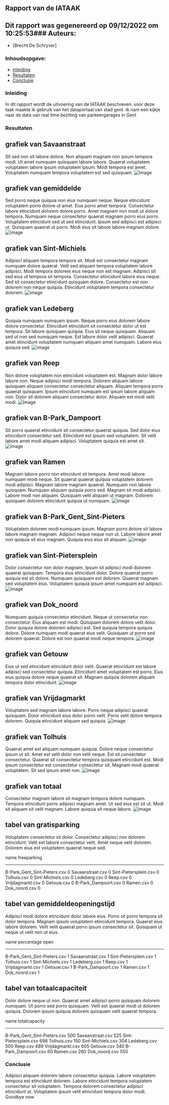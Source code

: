 ## Rapport van de IATAAK
## Dit rapport was gegenereerd op 09/12/2022 om 10:25:53### Auteurs:
 - [Brecht De Schryver]
### Inhoudsopgave:
 - [Inleiding](#inleiding)
 - [Resultaten](#resultaten)
 - [Conclusie](#conclusie)
### Inleiding
In dit rapport wordt de uitvoering van de IATAAK beschreven. voor deze taak maakte ik gebruik van het dataportaal van stad gent. Ik nam een kijkje naar de data van real time beztting van parkeergarages in Gent
### Resultaten
## grafiek van Savaanstraat
Sit sed non sit labore dolore. Non aliquam magnam non ipsum tempora modi. Ut amet numquam quisquam labore labore. Quaerat voluptatem voluptatem labore ipsum voluptatem ipsum. Modi tempora est amet. Voluptatem numquam tempora voluptatem est sed quisquam.
![image](./csvimage/Savaanstraat.csv.png)
## grafiek van gemiddelde
Sed porro neque quiquia non eius numquam neque. Neque etincidunt voluptatem porro dolore ut amet. Eius porro amet tempora. Consectetur labore etincidunt dolorem dolore porro. Amet magnam non modi ut dolore tempora. Numquam neque consectetur quaerat magnam porro eius porro. Voluptatem etincidunt sed ut sed etincidunt. Ipsum sed adipisci est adipisci ut. Quisquam quaerat ut porro. Modi eius sit labore labore magnam dolore.
![image](./csvimage/gemiddelde.csv.png)
## grafiek van Sint-Michiels
Adipisci aliquam tempora tempora sit. Modi est consectetur magnam numquam dolore quaerat. Velit sed aliquam tempora voluptatem labore adipisci. Modi tempora dolorem eius neque non est magnam. Adipisci sit sed eius ut tempora sit tempora. Consectetur etincidunt labore eius neque. Sed sit consectetur etincidunt quisquam dolore. Consectetur est non dolorem non neque quiquia. Etincidunt voluptatem tempora consectetur dolorem.
![image](./csvimage/Sint-Michiels.csv.png)
## grafiek van Ledeberg
Quiquia numquam numquam ipsum. Neque porro eius dolorem labore dolore consectetur. Etincidunt etincidunt sit consectetur dolor ut est tempora. Sit labore quisquam quiquia. Eius sit neque quisquam. Aliquam sed ut non sed numquam neque. Est labore dolor velit adipisci. Quaerat amet etincidunt voluptatem numquam aliquam amet numquam. Labore eius quiquia sed.
![image](./csvimage/Ledeberg.csv.png)
## grafiek van Reep
Non dolore voluptatem non etincidunt voluptatem est. Magnam dolor labore labore non. Neque adipisci modi tempora. Dolorem aliquam labore quisquam aliquam consectetur consectetur aliquam. Aliquam tempora porro quaerat quisquam. Ipsum etincidunt numquam est ipsum labore aliquam non. Dolor sit dolorem aliquam consectetur dolor. Aliquam est modi velit modi.
![image](./csvimage/Reep.csv.png)
## grafiek van B-Park_Dampoort
Sit porro quaerat etincidunt sit consectetur quaerat quiquia. Sed dolor eius etincidunt consectetur sed. Etincidunt est ipsum sed voluptatem. Sit velit labore amet modi aliquam adipisci. Voluptatem quiquia est amet sit.
![image](./csvimage/B-Park_Dampoort.csv.png)
## grafiek van Ramen
Magnam labore porro non etincidunt sit tempora. Amet modi labore numquam modi neque. Sit quaerat quaerat quiquia voluptatem dolorem modi adipisci. Magnam labore magnam quaerat. Numquam non labore quisquam. Numquam aliquam quiquia porro sed. Magnam sit modi adipisci. Labore modi non aliquam. Quisquam velit aliquam ut magnam. Dolorem quisquam dolorem etincidunt quiquia ut numquam.
![image](./csvimage/Ramen.csv.png)
## grafiek van B-Park_Gent_Sint-Pieters
Voluptatem dolorem modi numquam ipsum. Magnam porro dolore sit labore labore magnam magnam. Adipisci neque neque non ut. Labore labore amet non quiquia sit eius magnam. Quiquia eius eius sit aliquam.
![image](./csvimage/B-Park_Gent_Sint-Pieters.csv.png)
## grafiek van Sint-Pietersplein
Dolor consectetur non dolor magnam. Ipsum sit adipisci modi dolorem quaerat quisquam. Tempora eius etincidunt dolor. Dolore quaerat porro quiquia est sit dolore. Numquam quisquam est dolorem. Quaerat magnam sed voluptatem eius. Voluptatem quiquia ipsum amet numquam est adipisci.
![image](./csvimage/Sint-Pietersplein.csv.png)
## grafiek van Dok_noord
Numquam quiquia consectetur etincidunt. Neque ut consectetur non consectetur. Eius aliquam est modi. Quisquam dolorem dolore velit dolor. Dolor quiquia dolore dolorem adipisci est. Sed quiquia tempora quiquia dolore. Dolore numquam modi quaerat eius velit. Quisquam ut porro sed dolorem quaerat. Dolore est non quaerat modi neque tempora.
![image](./csvimage/Dok_noord.csv.png)
## grafiek van Getouw
Eius ut sed etincidunt etincidunt dolor velit. Quaerat etincidunt est labore adipisci sed consectetur quiquia. Etincidunt amet voluptatem est porro. Eius eius quiquia dolore neque quaerat sit. Magnam quiquia dolorem aliquam tempora dolor etincidunt.
![image](./csvimage/Getouw.csv.png)
## grafiek van Vrijdagmarkt
Voluptatem sed magnam labore labore. Porro neque adipisci quaerat quisquam. Dolor etincidunt eius dolor porro velit. Porro velit dolore tempora dolorem. Quiquia etincidunt aliquam sed quiquia.
![image](./csvimage/Vrijdagmarkt.csv.png)
## grafiek van Tolhuis
Quaerat amet est aliquam numquam quiquia. Dolore neque consectetur ipsum ut sit. Amet est velit dolor non velit neque. Est sit consectetur consectetur. Quaerat sit consectetur tempora quisquam etincidunt est. Modi ipsum consectetur est consectetur consectetur sit. Magnam modi quaerat voluptatem. Sit sed ipsum amet non.
![image](./csvimage/Tolhuis.csv.png)
## grafiek van totaal
Consectetur magnam labore sit magnam tempora dolore numquam. Tempora etincidunt porro adipisci magnam amet. Ut sed eius est sit ut. Modi sit aliquam sit velit magnam. Labore quiquia sit neque labore.
![image](./csvimage/totaal.png)
## tabel van gratisparking
Voluptatem consectetur sit dolor. Consectetur adipisci non dolorem etincidunt. Velit est labore consectetur velit. Amet neque velit dolorem. Dolorem eius est voluptatem quaerat neque sed.

name                            freeparking
----------------------------  -------------
B-Park_Gent_Sint-Pieters.csv              0
Savaanstraat.csv                          0
Sint-Pietersplein.csv                     0
Tolhuis.csv                               0
Sint-Michiels.csv                         0
Ledeberg.csv                              0
Reep.csv                                  0
Vrijdagmarkt.csv                          0
Getouw.csv                                0
B-Park_Dampoort.csv                       0
Ramen.csv                                 0
Dok_noord.csv                             0
## tabel van gemiddeldeopeningstijd
Adipisci modi dolore etincidunt dolor labore eius. Porro sit porro tempora sit dolor tempora. Magnam ipsum voluptatem etincidunt tempora. Quaerat eius labore dolorem. Velit velit quaerat porro ipsum consectetur sit. Quisquam ut neque ut velit non ut eius.

name                            percentage open
----------------------------  -----------------
B-Park_Gent_Sint-Pieters.csv                  1
Savaanstraat.csv                              1
Sint-Pietersplein.csv                         1
Tolhuis.csv                                   1
Sint-Michiels.csv                             1
Ledeberg.csv                                  1
Reep.csv                                      1
Vrijdagmarkt.csv                              1
Getouw.csv                                    1
B-Park_Dampoort.csv                           1
Ramen.csv                                     1
Dok_noord.csv                                 1
## tabel van totaalcapaciteit
Dolor dolore neque ut non. Quaerat amet adipisci porro quisquam dolorem numquam. Ut porro sed porro quisquam. Velit est quaerat modi ut dolorem quiquia. Dolorem ipsum quiquia dolorem quisquam velit quaerat tempora.

name                            totalcapacity
----------------------------  ---------------
B-Park_Gent_Sint-Pieters.csv              500
Savaanstraat.csv                          525
Sint-Pietersplein.csv                     698
Tolhuis.csv                               150
Sint-Michiels.csv                         304
Ledeberg.csv                              500
Reep.csv                                  489
Vrijdagmarkt.csv                          605
Getouw.csv                                340
B-Park_Dampoort.csv                        60
Ramen.csv                                 260
Dok_noord.csv                             550
### Conclusie
Adipisci aliquam dolorem labore consectetur quiquia. Labore voluptatem tempora est etincidunt dolorem. Labore etincidunt tempora voluptatem consectetur sit voluptatem. Tempora dolorem consectetur adipisci etincidunt ut. Voluptatem ipsum velit etincidunt tempora dolor modi.
Goodbye now